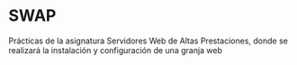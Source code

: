 # SWAP
Prácticas de la asignatura Servidores Web de Altas Prestaciones, donde se realizará la instalación y configuración de una granja web
